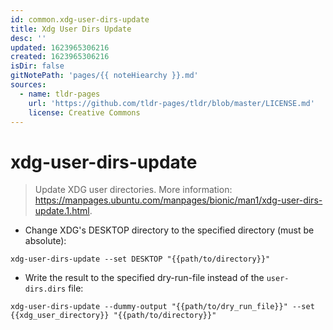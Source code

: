 ```yaml
---
id: common.xdg-user-dirs-update
title: Xdg User Dirs Update
desc: ''
updated: 1623965306216
created: 1623965306216
isDir: false
gitNotePath: 'pages/{{ noteHiearchy }}.md'
sources:
  - name: tldr-pages
    url: 'https://github.com/tldr-pages/tldr/blob/master/LICENSE.md'
    license: Creative Commons
---
```

# xdg-user-dirs-update

> Update XDG user directories.
> More information: <https://manpages.ubuntu.com/manpages/bionic/man1/xdg-user-dirs-update.1.html>.

- Change XDG's DESKTOP directory to the specified directory (must be absolute):

`xdg-user-dirs-update --set DESKTOP "{{path/to/directory}}"`

- Write the result to the specified dry-run-file instead of the `user-dirs.dirs` file:

`xdg-user-dirs-update --dummy-output "{{path/to/dry_run_file}}" --set {{xdg_user_directory}} "{{path/to/directory}}"`

